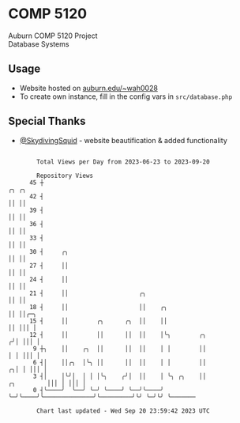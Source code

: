 # COMP 5120
Auburn COMP 5120 Project  
Database Systems

## Usage
- Website hosted on [auburn.edu/~wah0028](https://webhome.auburn.edu/~wah0028/)
- To create own instance, fill in the config vars in `src/database.php`

## Special Thanks
- [@SkydivingSquid](https://github.com/SkydivingSquid) - website beautification & added functionality

```

        Total Views per Day from 2023-06-23 to 2023-09-20

        Repository Views
      45 ┼                                                                          ╭╮ ╭╮
      42 ┤                                                                          ││ ││
      39 ┤                                                                          ││ ││
      36 ┤                                                                          ││ ││
      33 ┤                                                                          ││ ││
      30 ┤     ╭╮                                                                   ││ ││
      27 ┤     ││                                                                   ││ ││
      24 ┤     ││                                                                   ││ ││
      21 ┤     ││                    ╭╮                                             ││ ││
      18 ┤     ││                    ││    ╭╮                                       ││ ││╭─╮
      15 ┤     ││        ╭╮      ╭╮  ││    ││                                       ││ │││ │
      12 ┤     ││        ││      ││  ││    │╰╮        ╭╮                           ╭╯│ │││ │
       9 ┼╮    ││    ╭╮  ││      ││  ││    │ │        ││                           │ │ │││ │
       6 ┤│    ││╭╮  │╰╮ ││      ││  ││    │ │        ││                         ╭╮│ │ │││ │
       3 ┤│    │╰╯│  │ │ │╰╮    ╭╯│  ││    │ ╰╮ ╭╮    ││              ╭╮         │││ │ │││ │
       0 ┤╰────╯  ╰──╯ ╰─╯ ╰────╯ ╰──╯╰────╯  ╰─╯╰────╯╰──────────────╯╰─────────╯╰╯ ╰─╯╰╯ ╰───────

        Chart last updated - Wed Sep 20 23:59:42 2023 UTC
        
```
